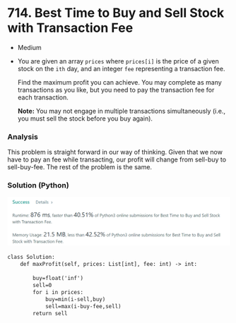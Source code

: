 # 714. Best Time to Buy and Sell Stock with Transaction Fee

* Medium
*   You are given an array `prices` where `prices[i]` is the price of a given stock on the `ith` day, and an integer `fee` representing a transaction fee.

    Find the maximum profit you can achieve. You may complete as many transactions as you like, but you need to pay the transaction fee for each transaction.

    **Note:** You may not engage in multiple transactions simultaneously (i.e., you must sell the stock before you buy again).

### Analysis

This problem is straight forward in our way of thinking. Given that we now have to pay an fee while transacting, our profit will change from sell-buy to sell-buy-fee. The rest of the problem is the same.&#x20;

### Solution (Python)

![](<../../.gitbook/assets/image (10) (1) (1) (1) (1).png>)

```
class Solution:
    def maxProfit(self, prices: List[int], fee: int) -> int:

        buy=float('inf')
        sell=0
        for i in prices:
            buy=min(i-sell,buy)
            sell=max(i-buy-fee,sell)
        return sell
```
